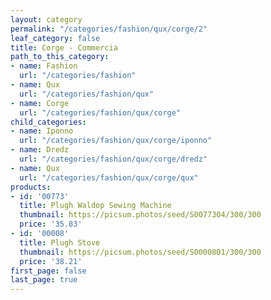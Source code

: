 ```yaml
---
layout: category
permalink: "/categories/fashion/qux/corge/2"
leaf_category: false
title: Corge - Commercia
path_to_this_category:
- name: Fashion
  url: "/categories/fashion"
- name: Qux
  url: "/categories/fashion/qux"
- name: Corge
  url: "/categories/fashion/qux/corge"
child_categories:
- name: Iponno
  url: "/categories/fashion/qux/corge/iponno"
- name: Dredz
  url: "/categories/fashion/qux/corge/dredz"
- name: Qux
  url: "/categories/fashion/qux/corge/qux"
products:
- id: '00773'
  title: Plugh Waldop Sewing Machine
  thumbnail: https://picsum.photos/seed/S0077304/300/300
  price: '35.83'
- id: '00008'
  title: Plugh Stove
  thumbnail: https://picsum.photos/seed/S0000801/300/300
  price: '38.21'
first_page: false
last_page: true
---
```

